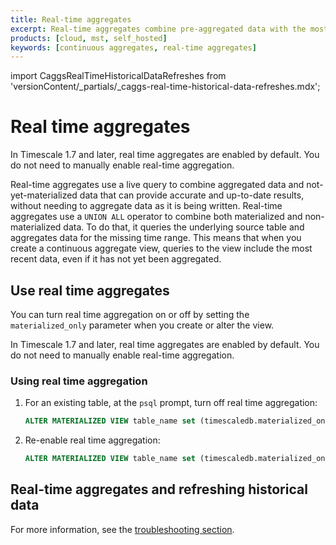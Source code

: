 ```yaml
---
title: Real-time aggregates
excerpt: Real-time aggregates combine pre-aggregated data with the most recent raw data for up-to-date results
products: [cloud, mst, self_hosted]
keywords: [continuous aggregates, real-time aggregates]
---
```


import CaggsRealTimeHistoricalDataRefreshes from 'versionContent/_partials/_caggs-real-time-historical-data-refreshes.mdx';

# Real time aggregates

<Highlight type="important">
In Timescale&nbsp;1.7 and later, real time aggregates are enabled by default.
You do not need to manually enable real-time aggregation.
</Highlight>

Real-time aggregates use a live query to combine aggregated data and
not-yet-materialized data that can provide accurate and up-to-date results,
without needing to aggregate data as it is being written. Real-time aggregates
use a `UNION ALL` operator to combine both materialized and non-materialized
data. To do that, it queries the underlying source table and aggregates data for
the missing time range. This means that when you create a continuous aggregate
view, queries to the view include the most recent data, even if it has not yet
been aggregated.

## Use real time aggregates

You can turn real time aggregation on or off by setting the `materialized_only`
parameter when you create or alter the view.

<Highlight type="important">
In Timescale&nbsp;1.7 and later, real time aggregates are enabled by default.
You do not need to manually enable real-time aggregation.
</Highlight>

<Procedure>

### Using real time aggregation

1.  For an existing table, at the `psql` prompt, turn off real time aggregation:

    ```sql
    ALTER MATERIALIZED VIEW table_name set (timescaledb.materialized_only = true);
    ```

1.  Re-enable real time aggregation:

    ```sql
    ALTER MATERIALIZED VIEW table_name set (timescaledb.materialized_only = false);
    ```

</Procedure>

## Real-time aggregates and refreshing historical data

<CaggsRealTimeHistoricalDataRefreshes />

For more information, see the [troubleshooting section][troubleshooting].

[troubleshooting]: /use-timescale/:currentVersion:/continuous-aggregates/troubleshooting/#updates-to-previously-materialized-regions-are-not-shown-in-continuous-aggregates
